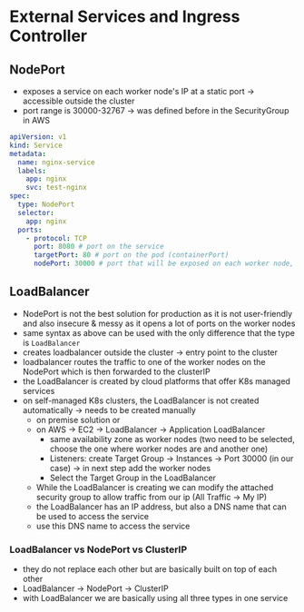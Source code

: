 # External Services and Ingress Controller

## NodePort

- exposes a service on each worker node's IP at a static port -> accessible outside the cluster
- port range is 30000-32767 -> was defined before in the SecurityGroup in AWS

```yaml
apiVersion: v1
kind: Service
metadata:
  name: nginx-service
  labels:
    app: nginx
    svc: test-nginx
spec:
  type: NodePort
  selector:
    app: nginx
  ports:
    - protocol: TCP
      port: 8080 # port on the service
      targetPort: 80 # port on the pod (containerPort)
      nodePort: 30000 # port that will be exposed on each worker node, must be in the range 30000-32767
```

## LoadBalancer
- NodePort is not the best solution for production as it is not user-friendly and also insecure & messy as it opens a lot of ports on the worker nodes
- same syntax as above can be used with the only difference that the type is `LoadBalancer`
- creates loadbalancer outside the cluster -> entry point to the cluster
- loadbalancer routes the traffic to one of the worker nodes on the NodePort which is then forwarded to the clusterIP
- the LoadBalancer is created by cloud platforms that offer K8s managed services
- on self-managed K8s clusters, the LoadBalancer is not created automatically -> needs to be created manually
  - on premise solution or
  - on AWS -> EC2 -> LoadBalancer -> Application LoadBalancer
    - same availability zone as worker nodes (two need to be selected, choose the one where worker nodes are and another one)
    - Listeners: create Target Group -> Instances -> Port 30000 (in our case) -> in next step add the worker nodes
    - Select the Target Group in the LoadBalancer
  - While the LoadBalancer is creating we can modify the attached security group to allow traffic from our ip (All Traffic -> My IP)
  - the LoadBalancer has an IP address, but also a DNS name that can be used to access the service
  - use this DNS name to access the service

### LoadBalancer vs NodePort vs ClusterIP
- they do not replace each other but are basically built on top of each other
- LoadBalancer -> NodePort -> ClusterIP
- with LoadBalancer we are basically using all three types in one service
